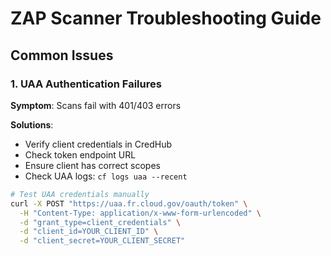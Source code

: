 # ZAP Scanner Troubleshooting Guide

## Common Issues

### 1. UAA Authentication Failures

**Symptom**: Scans fail with 401/403 errors

**Solutions**:

- Verify client credentials in CredHub
- Check token endpoint URL
- Ensure client has correct scopes
- Check UAA logs: `cf logs uaa --recent`

```bash
# Test UAA credentials manually
curl -X POST "https://uaa.fr.cloud.gov/oauth/token" \
  -H "Content-Type: application/x-www-form-urlencoded" \
  -d "grant_type=client_credentials" \
  -d "client_id=YOUR_CLIENT_ID" \
  -d "client_secret=YOUR_CLIENT_SECRET"
```
